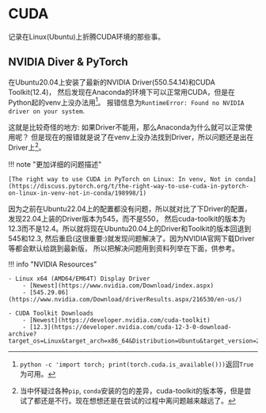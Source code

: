# CUDA

记录在Linux(Ubuntu)上折腾CUDA环境的那些事。

## NVIDIA Diver & PyTorch

在Ubuntu20.04上安装了最新的NVIDIA Driver(550.54.14)和CUDA Toolkit(12.4)，
然后发现在Anaconda的环境下可以正常用CUDA，但是在Python起的venv上没办法用[^1]。
报错信息为`RuntimeError: Found no NVIDIA driver on your system`.

这就是比较奇怪的地方: 如果Driver不能用，那么Anaconda为什么就可以正常使用呢？
但是现在的报错就是说了在venv上没办法找到Driver，所以问题还是出在Driver上[^2]。

!!! note "更加详细的问题描述"

    [The right way to use CUDA in PyTorch on Linux: In venv, Not in conda](https://discuss.pytorch.org/t/the-right-way-to-use-cuda-in-pytorch-on-linux-in-venv-not-in-conda/198998/1)


因为之前在Ubuntu22.04上的配置都没有问题，所以就对比了下Driver的配置，发现22.04上装的Driver版本为545，而不是550，
然后cuda-toolkit的版本为12.3而不是12.4。所以就将现在Ubuntu20.04上的Driver和Toolkit的版本回退到545和12.3,
然后重启(这很重要:)就发现问题解决了。因为NVIDIA官网下载Driver等都会默认给跳到最新版，
所以把解决问题用到资料列举在下面，供参考。

!!! info "NVIDIA Resources"

    - Linux x64 (AMD64/EM64T) Display Driver
        - [Newest](https://www.nvidia.com/Download/index.aspx)
        - [545.29.06](https://www.nvidia.com/Download/driverResults.aspx/216530/en-us/)

    - CUDA Toolkit Downloads
        - [Newest](https://developer.nvidia.com/cuda-toolkit)
        - [12.3](https://developer.nvidia.com/cuda-12-3-0-download-archive?target_os=Linux&target_arch=x86_64&Distribution=Ubuntu&target_version=20.04&target_type=runfile_local)



[^1]: `python -c 'import torch; print(torch.cuda.is_available()))`返回`True`为可用。
[^2]: 当中怀疑过各种`pip`, `conda`安装的包的差异，cuda-toolkit的版本等，但是尝试了都还是不行。现在想想还是在尝试的过程中离问题越来越远了。
